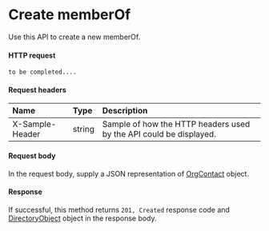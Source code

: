 # Create memberOf

Use this API to create a new memberOf.
#### HTTP request
```http
to be completed....
```
#### Request headers
| Name       | Type | Description|
|:---------------|:--------|:----------|
| X-Sample-Header  | string  | Sample of how the HTTP headers used by the API could be displayed.|

#### Request body
In the request body, supply a JSON representation of [OrgContact]('../api/orgcontact.md') object.


#### Response
If successful, this method returns `201, Created` response code and [DirectoryObject](../resources/directoryobject.md) object in the response body.
